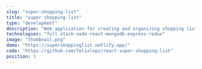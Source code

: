 ```yaml
---
slug: "super-shopping-list"
title: "super shopping list"
type: "development"
description: "Web application for creating and organizing shopping lists without hassle!, practice project that I constructed from scratch starting from designing in Figma and leveraging the power of the MERN stack for the development."
technologies: "full stack-node-react-mongodb-express-redux"
image: "thumbnail.png"
demo: "https://supershoppinglist.netlify.app/"
code: "https://github.com/felixlopz/react-super-shopping-list"
position: 1
---
```

